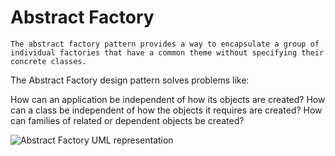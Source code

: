 # Abstract Factory

```The abstract factory pattern provides a way to encapsulate a group of individual factories that have a common theme without specifying their concrete classes.```

The Abstract Factory design pattern solves problems like:

How can an application be independent of how its objects are created?
How can a class be independent of how the objects it requires are created?
How can families of related or dependent objects be created?

![Abstract Factory UML representation](<https://upload.wikimedia.org/wikipedia/commons/a/aa/W3sDesign_Abstract_Factory_Design_Pattern_UML.jpg>
"Abstract Factory")
